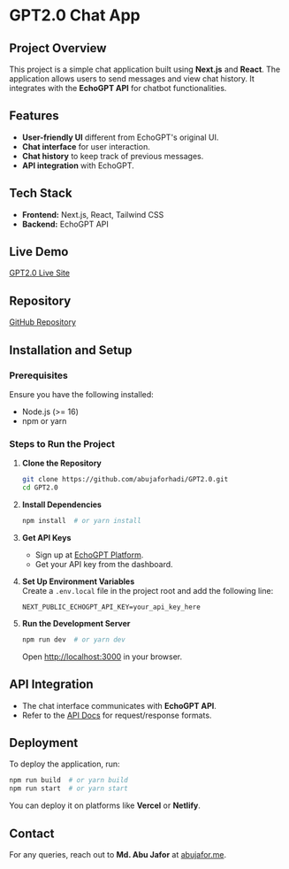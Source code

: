 # GPT2.0 Chat App

## Project Overview

This project is a simple chat application built using **Next.js** and **React**. The application allows users to send messages and view chat history. It integrates with the **EchoGPT API** for chatbot functionalities.

## Features

- **User-friendly UI** different from EchoGPT's original UI.
- **Chat interface** for user interaction.
- **Chat history** to keep track of previous messages.
- **API integration** with EchoGPT.

## Tech Stack

- **Frontend:** Next.js, React, Tailwind CSS
- **Backend:** EchoGPT API

## Live Demo

[GPT2.0 Live Site](https://gpt20.netlify.app/)

## Repository

[GitHub Repository](https://github.com/abujaforhadi/GPT2.0)

## Installation and Setup

### Prerequisites

Ensure you have the following installed:

- Node.js (>= 16)
- npm or yarn

### Steps to Run the Project

1. **Clone the Repository**

   ```sh
   git clone https://github.com/abujaforhadi/GPT2.0.git
   cd GPT2.0
   ```

2. **Install Dependencies**

   ```sh
   npm install  # or yarn install
   ```

3. **Get API Keys**

   - Sign up at [EchoGPT Platform](https://platform.echogpt.live/).
   - Get your API key from the dashboard.

4. **Set Up Environment Variables**\
   Create a `.env.local` file in the project root and add the following line:

   ```env
   NEXT_PUBLIC_ECHOGPT_API_KEY=your_api_key_here
   ```

5. **Run the Development Server**

   ```sh
   npm run dev  # or yarn dev
   ```

   Open [http://localhost:3000](http://localhost:3000) in your browser.

## API Integration

- The chat interface communicates with **EchoGPT API**.
- Refer to the [API Docs](https://platform.echogpt.live/) for request/response formats.

## Deployment

To deploy the application, run:

```sh
npm run build  # or yarn build
npm run start  # or yarn start
```

You can deploy it on platforms like **Vercel** or **Netlify**.

## Contact

For any queries, reach out to **Md. Abu Jafor** at [abujafor.me](https://abujafor.me).

